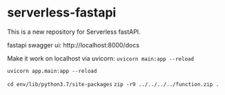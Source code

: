 # serverless-fastapi

This is a new repository for Serverless fastAPI.

fastapi swagger ui:
http://localhost:8000/docs


Make it work on localhost via uvicorn:
`uvicorn main:app --reload`

`uvicorn app.main:app --reload`


`cd env/lib/python3.7/site-packages`
`zip -r9 ../../../../function.zip .`